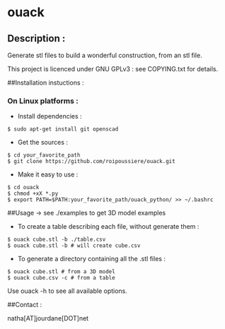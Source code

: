 ouack
=====

## Description :
Generate stl files to build a wonderful construction, from an stl file.

This project is licenced under GNU GPLv3 : see COPYING.txt for details.

##Installation instuctions :

### On Linux platforms :
- Install dependencies :

```shell
$ sudo apt-get install git openscad
```

- Get the sources :

```shell
$ cd your_favorite_path
$ git clone https://github.com/roipoussiere/ouack.git
```

- Make it easy to use :

```shell
$ cd ouack
$ chmod +xX *.py
$ export PATH=$PATH:your_favorite_path/ouack_python/ >> ~/.bashrc
```

##Usage
-> see ./examples to get 3D model examples

- To create a table describing each file, without generate them :

```shell
$ ouack cube.stl -b ./table.csv
$ ouack cube.stl -b # will create cube.csv
```

- To generate a directory containing all the .stl files :

```shell
$ ouack cube.stl # from a 3D model
$ ouack cube.csv -c # from a table
```

Use ouack -h to see all available options.

##Contact :

natha[AT]jourdane[DOT]net
